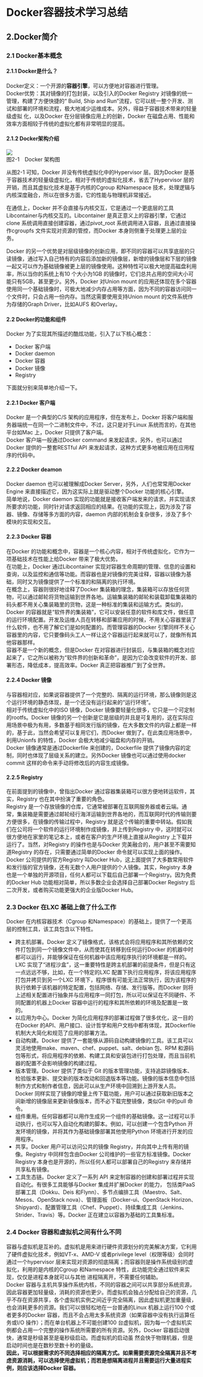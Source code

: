 # Docker容器技术学习总结 #
## 2.Docker简介 ##
### 2.1 Docker基本概念 ###
#### 2.1.1 Docker是什么？ ####
Docker定义：一个开源的**容器引擎**，可以方便地对容器进行管理。  
Docker优势：其对镜像的打包封装，以及引入的Docker Registry 对镜像的统一管理，构建了方便快捷的“ Build, Ship and Run”流程，它可以统一整个开发、测试和部署的环境和流程，极大地减少运维成本。另外，得益于容器技术带来的轻量级虚拟
化，以及Docker 在分层镜像应用上的创新，Docker 在磁盘占用、性能和效率方面相较于传统的虚拟化都有非常明显的提高。

#### 2.1.2 Docker架构介绍 ####
![](pics\docker-frame.png)  
图2-1　Docker 架构图

从图2-1 可知，Docker 并没有传统虚拟化中的Hypervisor 层。因为Docker 是基于容器技术的轻量级虚拟化，相对于传统的虚拟化技术，省去了Hypervisor 层的开销，而且其虚拟化技术是基于内核的Cgroup 和Namespace 技术，处理逻辑与内核深度融合，所以在很多方面，它的性能与物理机非常接近。  

在通信上，Docker 并不会直接与内核交互，它是通过一个更底层的工具Libcontainer与内核交互的。Libcontainer 是真正意义上的容器引擎，它通过clone 系统调用直接创建容器，通过pivot_root 系统调用进入容器，且通过直接操作cgroupfs 文件实现对资源的管控，而Docker 本身则侧重于处理更上层的业务。

Docker 的另一个优势是对层级镜像的创新应用，即不同的容器可以共享底层的只读镜像，通过写入自己特有的内容后添加新的镜像层，新增的镜像层和下层的镜像一起又可以作为基础镜像被更上层的镜像使用。这种特性可以极大地提高磁盘利用率，所以当你的系统上有10 个大小为1GB 的镜像时，它们总共占用的空间大小可能只有5GB，甚至更少。另外，Docker 对Union mount 的应用还体现在多个容器使用同一个基础镜像时，可极大地减少内存占用等方面，因为不同的容器访问同一个文件时，只会占用一份内存。当然这需要使用支持Union mount 的文件系统作为存储的Graph Driver，比如AUFS 和Overlay。


#### 2.2 Docker的功能和组件 ####
Docker 为了实现其所描述的酷炫功能，引入了以下核心概念：

- Docker 客户端
- Docker daemon
- Docker 容器
- Docker 镜像
- Registry  

下面就分别来简单地介绍一下。

#### 2.2.1 Docker 客户端 ####
Docker 是一个典型的C/S 架构的应用程序，但在发布上，Docker 将客户端和服务器端统一在同一个二进制文件中，不过，这只是对于Linux 系统而言的，在其他平台如Mac 上，Docker 只提供了客户端。  
Docker 客户端一般通过Docker command 来发起请求，另外，也可以通过Docker 提供的一整套RESTful API 来发起请求，这种方式更多地被应用在应用程序的代码中。

#### 2.2.2 Docker deamon ####
Docker daemon 也可以被理解成Docker Server，另外，人们也常常用Docker Engine 来直接描述它，因为这实际上就是驱动整个Docker 功能的核心引擎。  
简单地说，Docker daemon 实现的功能就是接收客户端发来的请求，并实现请求所要求的功能，同时针对请求返回相应的结果。在功能的实现上，因为涉及了容器、镜像、存储等多方面的内容，daemon 内部的机制会复杂很多，涉及了多个模块的实现和交互。

#### 2.2.3 Docker 容器 ####
在Docker 的功能和概念中，容器是一个核心内容，相对于传统虚拟化，它作为一项基础技术在性能上给Docker 带来了极大优势。  
在功能上，Docker 通过Libcontainer 实现对容器生命周期的管理、信息的设置和查询，以及监控和通信等功能。而容器也是对镜像的完美诠释，容器以镜像为基础，同时又为镜像提供了一个标准的和隔离的执行环境。  
在概念上，容器则很好地诠释了Docker 集装箱的理念，集装箱可以存放任何货物，可以通过邮轮将货物运输到世界各地。运输集装箱的邮轮和装载卸载集装箱的码头都不用关心集装箱里的货物，这是一种标准的集装和运输方式。类似的，Docker 的容器就是“软件界的集装箱”，它可以安装任意的软件和库文件，做任意的运行环境配置。开发及运维人员在转移和部署应用的时候，不用关心容器里装了什么软件，也不用了解它们是如何配置的。而管理容器的Docker 引擎同样不关心容器里的内容，它只要像码头工人一样让这个容器运行起来就可以了，就像所有其他容器那样。  
容器不是一个新的概念，但是Docker 在对容器进行封装后，与集装箱的概念对应起来了，它之所以被称为“软件界的创新和革命”，是因为它会改变软件的开发、部署形态，降低成本，提高效率。Docker 真正把容器推广到了全世界。

#### 2.2.4 Docker 镜像 ####
与容器相对应，如果说容器提供了一个完整的、隔离的运行环境，那么镜像则是这个运行环境的静态体现，是一个还没有运行起来的“运行环境”。  
相对于传统虚拟化中的ISO 镜像，Docker 镜像要轻量化很多，它只是一个可定制的rootfs。Docker 镜像的另一个创新是它是层级的并且是可复用的，这在实际应用场景中极为有用，多数基于相同发行版的镜像，在大多数文件的内容上都是一样的，基于此，当然会希望可以复用它们，而Docker 做到了。在此类应用场景中，利用Unionfs 的特性，Docker
会极大地减少磁盘和内存的开销。  
Docker 镜像通常是通过Dockerfile 来创建的，Dockerfile 提供了镜像内容的定制，同时也体现了层级关系的建立。另外Docker 镜像也可以通过使用docker commit 这样的命令来手动将修改后的内容生成镜像。

#### 2.2.5 Registry ####
在前面提到的镜像中，曾指出Docker 通过容器集装箱可以很方便地转运软件，其实，Registry 也在其中扮演了重要的角色。    
Registry 是一个存放镜像的仓库，它通常被部署在互联网服务器或者云端。通常，集装箱是需要通过邮轮经行海洋运输到世界各地的，而互联网时代的传输则要方便很多，在镜像的传输过程中，Registry 就是这个传输的重要中转站。假如我们在公司将一个软件的运行环境制作成镜像，并上传到Registry 中，这时就可以很方便地在家里的笔记本上，或者在客户的生产环境上直接从Registry 上下载并运行了。当然，对Registry 的操作也是与Docker 完美融合的，用户甚至不需要知道Registry 的存在，只需要通过简单的Docker 命令就可以实现上面的操作。  
Docker 公司提供的官方Registry 叫Docker Hub，这上面提供了大多数常用软件和发行版的官方镜像，还有无数个人用户提供的个人镜像。其实，Registry 本身也是一个单独的开源项目，任何人都可以下载后自己部署一个Registry。因为免费的Docker Hub 功能相对简单，所以多数企业会选择自己部署Docker Registry 后二次开发，或者购买功能更强大的企业版Docker Hub。

### 2.3 Docker 在LXC 基础上做了什么工作 ###
Docker 在内核容器技术（Cgroup 和Namespace）的基础上，提供了一个更高层的控制工具，该工具包含以下特性。

- 跨主机部署。Docker 定义了镜像格式，该格式会将应用程序和其所依赖的文件打包到同一个镜像文件中，从而使其在转移到任何运行Docker 的机器中时都可以运行，并能够保证在任何机器中该应用程序执行的环境都是一样的。LXC 实现了“进程沙盒”，这一重要特性是跨主机部署的前提条件，但是只有这一点远远不够，比如，在一个特定的LXC 配置下执行应用程序，将该应用程序打包并拷贝到另一个LXC 环境下，程序很有可能无法正常执行，因为该程序的执行依赖于该机器的特定配置，包括网络、存储、发行版等。而Docker 则将上述相关配置进行抽象并与应用程序一同打包，所以可以保证在不同硬件、不同配置的机器上Docker 容器中运行的程序和其所依赖的环境及配置是一致的。
- 以应用为中心。Docker 为简化应用程序的部署过程做了很多优化，这一目的在Docker 的API、用户接口、设计哲学和用户文档中都有体现，其Dockerfile 机制大大简化和规范了应用的部署方法。
- 自动构建。Docker 提供了一套能够从源码自动构建镜像的工具。该工具可以灵活地使用make、maven、chef、puppet、salt、debian 包、RPM 和源码包等形式，将应用程序的依赖、构建工具和安装包进行打包处理，而且当前机器的配置不会影响镜像的构建过程。
- 版本管理。Docker 提供了类似于 Git 的版本管理功能，支持追踪镜像版本、检验版本更新、提交新的版本改动和回退版本等功能。镜像的版本信息中包括制作方式和制作者信息，因此可以从生产环境中回溯到上游开发人员。Docker 同样实现了镜像的增量上传下载功能，用户可以通过获取新旧版本之间新增的镜像层来更新镜像版本，而不必下载完整镜像，类似Git 中的pull 命令。
- 组件重用。任何容器都可以用作生成另一个组件的基础镜像。这一过程可以手动执行，也可以写入自动化构建的脚本。例如，可以创建一个包含Python 开发环境的镜像，并将其作为基础镜像部署其他使用Python 环境进行开发的应用程序。
- 共享。Docker 用户可以访问公共的镜像 Registry，并向其中上传有用的镜像。Registry 中同样包含由Docker 公司维护的一些官方标准镜像。Docker Registry 本身也是开源的，所以任何人都可以部署自己的Registry 来存储并共享私有镜像。
- 工具生态链。Docker 定义了一系列 API 来定制容器的创建和部署过程并实现自动化。有很多工具能够与Docker 集成并扩展Docker 的能力， 包括类PaaS 部署工具（Dokku、Deis 和Flynn）、多节点编排工具（Maestro、Salt、Mesos、OpenStack
nova）、管理面板（Docker-ui、OpenStack Horizon、Shipyard）、配置管理工具（Chef、Puppet）、持续集成工具（Jenkins、Strider、Travis）等。Docker 正在建立以容器为基础的工具集标准。

### 2.4 Docker 容器和虚拟机之间有什么不同 ###
容器与虚拟机是互补的。虚拟机是用来进行硬件资源划分的完美解决方案，它利用了硬件虚拟化技术，例如VT-x、AMD-V 或者privilege level（权限等级）会同时通过一个hypervisor 层来实现对资源的彻底隔离；而容器则是操作系统级别的虚拟化，利用的是内核的Cgroup 和Namespace 特性，此功能完全通过软件来实现，仅仅是进程本身就可以与其他
进程隔离开，不需要任何辅助。  
Docker 容器与主机共享操作系统内核，不同的容器之间可以共享部分系统资源，因此容器更加轻量级，消耗的资源也更少。而虚拟机会独占分配给自己的资源，几乎不存在资源共享，各个虚拟机实例之间近乎完全隔离，因此虚拟机更加重量级，也会消耗更多的资源。我们可以很轻松地在一台普通的Linux 机器上运行100 个或者更多的Docker 容器，而且不会占用太多系统资源（如果容器中没有执行运算任务或I/O 操作）；而在单台机器上不可能创建100 台虚拟机，因为每一个虚拟机实例都会占用一个完整的操作系统所需要的所有资源。另外，Docker 容器启动很快，通常是秒级甚至是毫秒级启动。而虚拟机的启动虽
然会快于物理机器，但是启动时间也是在数秒至数十秒的量级。  
**因此，可以根据需求的不同选择相应的隔离方式。如果需要资源完全隔离并且不考虑资源消耗，可以选择使用虚拟机；而若是想隔离进程并且需要运行大量进程实例，则应该选择Docker 容器。**